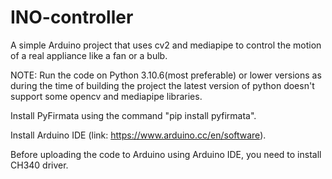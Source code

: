 # INO-controller
A simple Arduino project that uses cv2 and mediapipe to control the motion of a real appliance like a fan or a bulb. 




NOTE: Run the code on Python 3.10.6(most preferable) or lower versions as during the time of building the project the latest version of python doesn't support some opencv and mediapipe libraries.




Install PyFirmata using the command "pip install pyfirmata".




Install Arduino IDE (link: https://www.arduino.cc/en/software).




Before uploading the code to Arduino using Arduino IDE, you need to install CH340 driver.
